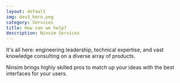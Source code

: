 ```yaml
---
layout: default
img: dev3_hero.png
category: Services
title: How can we help?
description: Ninsim Services
---
```

It's all here: engineering leadership, technical expertise, and vast knowledge consulting on a diverse array of products.

Ninsim brings highly skilled pros to match up your ideas with the best interfaces for your users. 